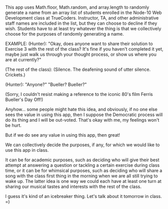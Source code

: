 This app uses Math.floor, Math.random, and array.length to randomly generate a name from an array list of students enrolled in the Node-10 Web Development class at TrueCoders. Instructor, TA, and other administrative staff names are included in the list, but they can choose to decline if they wish. Students have to at least try whatever the thing is that we collectively choose for the purposes of randomly generating a name.


EXAMPLE: (Hunter): "Okay, does anyone want to share their solution to Exercise 3 with the rest of the class? It's fine if you haven't completed it yet, maybe just walk us through your thought process, or show us where you are at currently?"

(The rest of the class): (Silence. The deafening sound of utter silence.   Crickets.)

(Hunter): "Anyone?" "Bueller? Bueller?"

(Sorry, I couldn't resist making a reference to the iconic 80's film Ferris Bueller's Day Off!)

Anyhow... some people might hate this idea, and obviously, if no one else sees the value in using this app, then I suppose the Democratic process will do its thing and I will be out-voted. That's okay with me, my feelings won't be hurt. 

But if we do see any value in using this app, then great!

We can collectively decide the purposes, if any, for which we would like to use this app in class.

It can be for academic purposes, such as deciding who will give their best attempt at answering a question or tackling a certain exercise during class time, or it can be for whimsical purposes, such as deciding who will share a song with the class first thing in the morning when we are all still trying to wake up. The latter idea is one way we could each have at least one turn at sharing our musical tastes and interests with the rest of the class.

I guess it's kind of an icebreaker thing. Let's talk about it tomorrow in class. =)